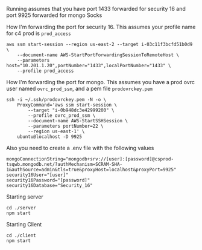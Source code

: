 Running assumes that you have port 1433 forwarded for security 16 and port 9925 forwarded for mongo Socks


How I'm forwarding the port for security 16.  This assumes your profile name for c4 prod is `prod_access`
```
aws ssm start-session --region us-east-2 --target i-03c11f3bcfd51b0d9 \
    --document-name AWS-StartPortForwardingSessionToRemoteHost \
    --parameters host="10.201.1.20",portNumber="1433",localPortNumber="1433" \
    --profile prod_access
```

How I'm forwarding the port for mongo.  This assumes you have a prod ovrc user named `ovrc_prod_ssm`, and a pem file `prodovrckey.pem`
```
ssh -i ~/.ssh/prodovrckey.pem -N -o \
    ProxyCommand='aws ssm start-session \
        --target "i-0b948dc3e42999200" \
        --profile ovrc_prod_ssm \
        --document-name AWS-StartSSHSession \
        --parameters portNumber=22 \
        --region us-east-1' \
    ubuntu@localhost -D 9925
```

Also you need to create a .env file with the following values
```
mongoConnectionString="mongodb+srv://[user]:[password]@csprod-tsqwb.mongodb.net/?authMechanism=SCRAM-SHA-1&authSource=admin&tls=true&proxyHost=localhost&proxyPort=9925"
security16User="[user]"
security16Password="[password]"
security16Database="Security_16"
```


Starting server
```
cd ./server
npm start
```

Starting Client
```
cd ./client
npm start
```
